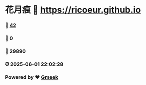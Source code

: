 # 花月痕 :link: https://ricoeur.github.io 
### :page_facing_up: [42](https://ricoeur.github.io/tag.html) 
### :speech_balloon: 0 
### :hibiscus: 29890 
### :alarm_clock: 2025-06-01 22:02:28 
### Powered by :heart: [Gmeek](https://github.com/Meekdai/Gmeek)
